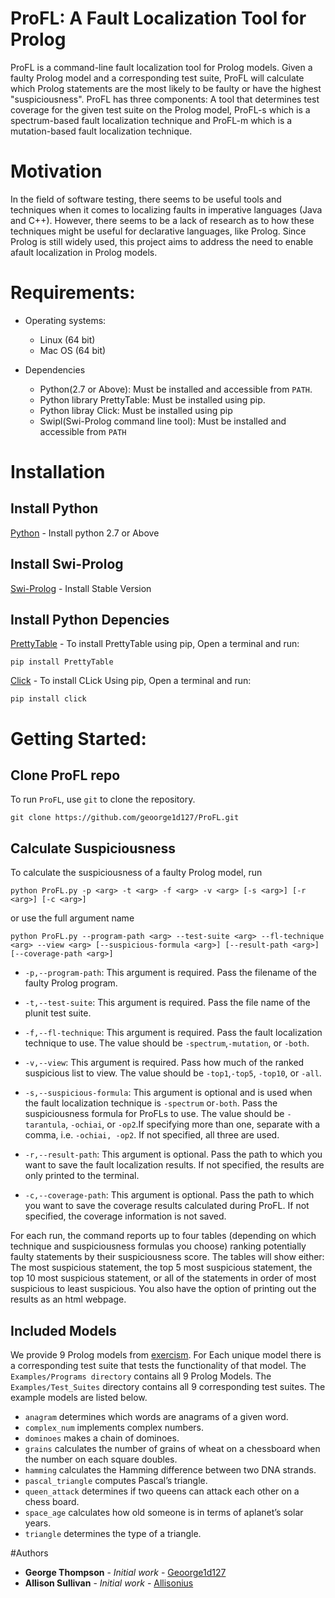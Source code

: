 # ProFL: A Fault Localization Tool for Prolog


ProFL is a command-line fault localization tool for Prolog models. Given a faulty Prolog model and a corresponding test suite, ProFL will calculate which Prolog statements are the most likely to be faulty or have the highest "suspiciousness". ProFL has three components: A tool that determines test coverage for the given test suite on the Prolog model, ProFL-s which is a spectrum-based fault localization technique and ProFL-m which is a mutation-based fault localization technique.


# Motivation
In the field of software testing, there seems to be useful tools and techniques when it comes to localizing faults in imperative languages (Java and C++). However, there seems to be a lack of research as to how these techniques might be useful for declarative languages, like Prolog. Since Prolog is still widely used, this project aims to address the need to enable afault localization in Prolog models.


# Requirements:


* Operating systems:
  - Linux (64 bit)
  - Mac OS (64 bit)


* Dependencies
  - Python(2.7 or Above): Must be installed and accessible from `PATH`.
  - Python library PrettyTable: Must be installed using pip.
  - Python libray Click: Must be installed using pip
  - Swipl(Swi-Prolog command line tool): Must be installed and accessible from `PATH`


# Installation

## Install Python
[Python](https://www.python.org/downloads/) - Install python 2.7 or Above

## Install Swi-Prolog
[Swi-Prolog](https://www.swi-prolog.org/download/stable) - Install Stable Version

## Install Python Depencies
[PrettyTable](https://pypi.org/project/PrettyTable/) - To install PrettyTable using pip, Open a terminal and run:
```Shell
pip install PrettyTable
```
[Click](https://pypi.org/project/click/) - To install CLick Using pip, Open a terminal and run:
```Shell
pip install click
```

# Getting Started:

## Clone ProFL repo

To run `ProFL`, use `git` to clone the repository.

```Shell
git clone https://github.com/geoorge1d127/ProFL.git
```

## Calculate Suspiciousness

To calculate the suspiciousness of a faulty Prolog model, run
```Shell
python ProFL.py -p <arg> -t <arg> -f <arg> -v <arg> [-s <arg>] [-r <arg>] [-c <arg>]

```
or use the full argument name
```Shell
python ProFL.py --program-path <arg> --test-suite <arg> --fl-technique <arg> --view <arg> [--suspicious-formula <arg>] [--result-path <arg>] [--coverage-path <arg>]
```



* `-p,--program-path`: This argument is required. Pass the filename of the faulty Prolog program.

* `-t,--test-suite`: This argument is required. Pass the file name of the plunit test suite.

* `-f,--fl-technique`: This argument is required. Pass the fault localization technique to use. The value should be `-spectrum`,`-mutation`, or `-both`.

* `-v,--view`: This argument is required. Pass how much of the ranked  suspicious  list  to  view.  The  value  should  be  `-top1`,`-top5`, `-top10`, or `-all`.

* `-s,--suspicious-formula`: This argument is optional and is used when the fault localization technique is `-spectrum` or`-both`. Pass the suspiciousness formula for ProFLs to use. The value should be `-tarantula`, `-ochiai`, or `-op2`.If specifying more than one, separate with a comma, i.e. `-ochiai, -op2`. If not specified, all three are used.

* `-r,--result-path`: This argument is optional. Pass the path to which you want to save the fault localization results. If not specified, the results are only printed to the terminal.

* `-c,--coverage-path`: This argument is optional. Pass the path to which you want to save the coverage results calculated during ProFL. If not specified, the coverage information is not saved.

For each run, the command reports up to four tables (depending on which technique and suspiciousness formulas you choose) ranking potentially faulty statements by their suspiciousness score. The tables will show either: The most suspicious statement, the top 5 most suspicious statement, the top 10 most suspicious statement, or all of the statements in order of most suspicious to least suspicious. You also have the option of printing out the results as an html webpage.

## Included Models

We provide 9 Prolog models from [exercism](https://github.com/exercism/prolog/tree/master/exercises). For Each unique model there is a corresponding test suite that tests the functionality of that model. The `Examples/Programs directory` contains all 9 Prolog Models. The `Examples/Test_Suites` directory contains all 9 corresponding test suites. The example models are listed below.

* `anagram` determines which words are anagrams of a given word.
* `complex_num` implements complex numbers.
* `dominoes` makes a chain of dominoes.
* `grains` calculates the number of grains of wheat on a chessboard when the number on each square doubles.
* `hamming` calculates the Hamming difference between two DNA strands.
* `pascal_triangle` computes Pascal’s triangle.
* `queen_attack` determines if two queens can attack each other on a chess board.
* `space_age` calculates how old someone is in terms of aplanet’s solar years.
* `triangle` determines the type of a triangle.


#Authors
* **George Thompson** - *Initial work* - [Geoorge1d127](https://github.com/geoorge1d127)
* **Allison Sullivan** - *Initial work* - [Allisonius](https://github.com/Allisonius/)
